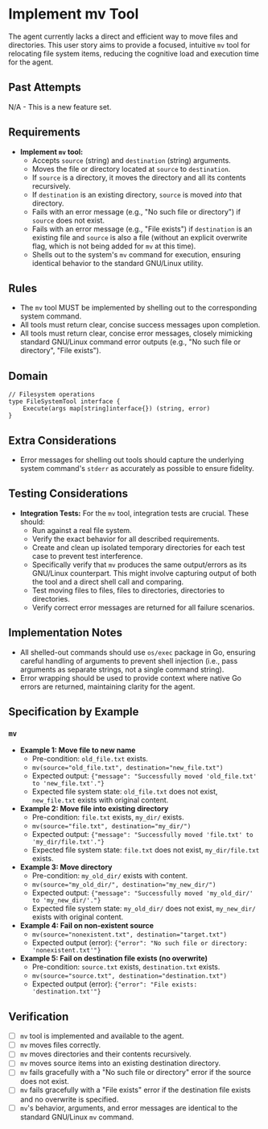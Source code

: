 # Implement mv Tool

The agent currently lacks a direct and efficient way to move files and directories. This user story aims to provide a focused, intuitive `mv` tool for relocating file system items, reducing the cognitive load and execution time for the agent.

## Past Attempts

N/A - This is a new feature set.

## Requirements

*   **Implement `mv` tool:**
    *   Accepts `source` (string) and `destination` (string) arguments.
    *   Moves the file or directory located at `source` to `destination`.
    *   If `source` is a directory, it moves the directory and all its contents recursively.
    *   If `destination` is an existing directory, `source` is moved *into* that directory.
    *   Fails with an error message (e.g., "No such file or directory") if `source` does not exist.
    *   Fails with an error message (e.g., "File exists") if `destination` is an existing file and `source` is also a file (without an explicit overwrite flag, which is not being added for `mv` at this time).
    *   Shells out to the system's `mv` command for execution, ensuring identical behavior to the standard GNU/Linux utility.

## Rules

*   The `mv` tool MUST be implemented by shelling out to the corresponding system command.
*   All tools must return clear, concise success messages upon completion.
*   All tools must return clear, concise error messages, closely mimicking standard GNU/Linux command error outputs (e.g., "No such file or directory", "File exists").

## Domain

```
// Filesystem operations
type FileSystemTool interface {
    Execute(args map[string]interface{}) (string, error)
}
```

## Extra Considerations

*   Error messages for shelling out tools should capture the underlying system command's `stderr` as accurately as possible to ensure fidelity.

## Testing Considerations

*   **Integration Tests:** For the `mv` tool, integration tests are crucial. These should:
    *   Run against a real file system.
    *   Verify the exact behavior for all described requirements.
    *   Create and clean up isolated temporary directories for each test case to prevent test interference.
    *   Specifically verify that `mv` produces the same output/errors as its GNU/Linux counterpart. This might involve capturing output of both the tool and a direct shell call and comparing.
    *   Test moving files to files, files to directories, directories to directories.
    *   Verify correct error messages are returned for all failure scenarios.

## Implementation Notes

*   All shelled-out commands should use `os/exec` package in Go, ensuring careful handling of arguments to prevent shell injection (i.e., pass arguments as separate strings, not a single command string).
*   Error wrapping should be used to provide context where native Go errors are returned, maintaining clarity for the agent.

## Specification by Example

### `mv`
*   **Example 1: Move file to new name**
    *   Pre-condition: `old_file.txt` exists.
    *   `mv(source="old_file.txt", destination="new_file.txt")`
    *   Expected output: `{"message": "Successfully moved 'old_file.txt' to 'new_file.txt'."}`
    *   Expected file system state: `old_file.txt` does not exist, `new_file.txt` exists with original content.
*   **Example 2: Move file into existing directory**
    *   Pre-condition: `file.txt` exists, `my_dir/` exists.
    *   `mv(source="file.txt", destination="my_dir/")`
    *   Expected output: `{"message": "Successfully moved 'file.txt' to 'my_dir/file.txt'."}`
    *   Expected file system state: `file.txt` does not exist, `my_dir/file.txt` exists.
*   **Example 3: Move directory**
    *   Pre-condition: `my_old_dir/` exists with content.
    *   `mv(source="my_old_dir/", destination="my_new_dir/")`
    *   Expected output: `{"message": "Successfully moved 'my_old_dir/' to 'my_new_dir/'."}`
    *   Expected file system state: `my_old_dir/` does not exist, `my_new_dir/` exists with original content.
*   **Example 4: Fail on non-existent source**
    *   `mv(source="nonexistent.txt", destination="target.txt")`
    *   Expected output (error): `{"error": "No such file or directory: 'nonexistent.txt'"}`
*   **Example 5: Fail on destination file exists (no overwrite)**
    *   Pre-condition: `source.txt` exists, `destination.txt` exists.
    *   `mv(source="source.txt", destination="destination.txt")`
    *   Expected output (error): `{"error": "File exists: 'destination.txt'"}`

## Verification

- [ ] `mv` tool is implemented and available to the agent.
- [ ] `mv` moves files correctly.
- [ ] `mv` moves directories and their contents recursively.
- [ ] `mv` moves source items into an existing destination directory.
- [ ] `mv` fails gracefully with a "No such file or directory" error if the source does not exist.
- [ ] `mv` fails gracefully with a "File exists" error if the destination file exists and no overwrite is specified.
- [ ] `mv`'s behavior, arguments, and error messages are identical to the standard GNU/Linux `mv` command.